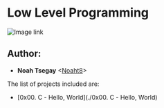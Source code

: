 # Low Level Programming

![Image link](https://icongr.am/devicon/c-original.svg?size=400&color=currentColor)


## Author:
* **Noah Tsegay** <[Noaht8](https://github.com/Noaht8)>

The list of projects included are:

* [0x00. C - Hello, World](./0x00. C - Hello, World)
